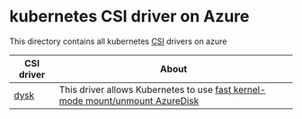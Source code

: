 # kubernetes CSI driver on Azure
This directory contains all kubernetes [CSI](https://kubernetes-csi.github.io/docs/Home.html) drivers on azure

| CSI driver | About |
| ---- | ---- |
| [dysk](./dysk) | This driver allows Kubernetes to use [fast kernel-mode mount/unmount AzureDisk](https://github.com/khenidak/dysk) |
